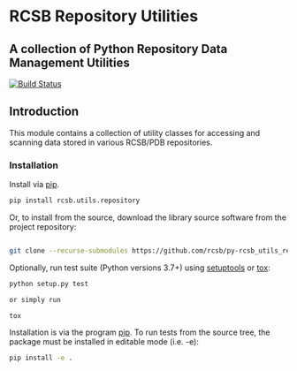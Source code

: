 # RCSB Repository Utilities

## A collection of Python Repository Data Management Utilities

[![Build Status](https://dev.azure.com/rcsb/RCSB%20PDB%20Python%20Projects/_apis/build/status/rcsb.py-rcsb_utils_repository?branchName=master)](https://dev.azure.com/rcsb/RCSB%20PDB%20Python%20Projects/_build/latest?definitionId=31&branchName=master)

## Introduction

This module contains a collection of utility classes for accessing and scanning data
stored in various RCSB/PDB repositories.

### Installation

Install via [pip](https://pypi.python.org/pypi/pip).

```bash
pip install rcsb.utils.repository
```

Or, to install from the source, download the library source software from the project repository:

```bash

git clone --recurse-submodules https://github.com/rcsb/py-rcsb_utils_repository.git

```

Optionally, run test suite (Python versions 3.7+) using
[setuptools](https://setuptools.readthedocs.io/en/latest/) or
[tox](http://tox.readthedocs.io/en/latest/example/platform.html):

```bash
python setup.py test

or simply run

tox
```

Installation is via the program [pip](https://pypi.python.org/pypi/pip).  To run tests
from the source tree, the package must be installed in editable mode (i.e. -e):

```bash
pip install -e .
```
